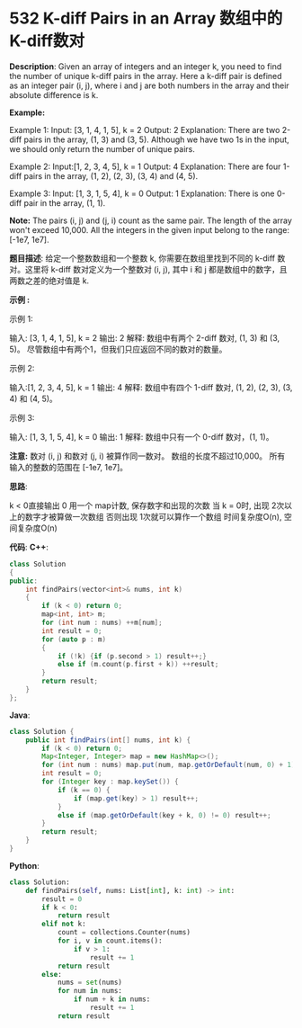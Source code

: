 # 532 K-diff Pairs in an Array 数组中的K-diff数对

__Description__:
Given an array of integers and an integer k, you need to find the number of unique k-diff pairs in the array. Here a k-diff pair is defined as an integer pair (i, j), where i and j are both numbers in the array and their absolute difference is k.

__Example:__

Example 1:
Input: [3, 1, 4, 1, 5], k = 2
Output: 2
Explanation: There are two 2-diff pairs in the array, (1, 3) and (3, 5).
Although we have two 1s in the input, we should only return the number of unique pairs.

Example 2:
Input:[1, 2, 3, 4, 5], k = 1
Output: 4
Explanation: There are four 1-diff pairs in the array, (1, 2), (2, 3), (3, 4) and (4, 5).

Example 3:
Input: [1, 3, 1, 5, 4], k = 0
Output: 1
Explanation: There is one 0-diff pair in the array, (1, 1).

__Note:__
The pairs (i, j) and (j, i) count as the same pair.
The length of the array won't exceed 10,000.
All the integers in the given input belong to the range: [-1e7, 1e7].

__题目描述__:
给定一个整数数组和一个整数 k, 你需要在数组里找到不同的 k-diff 数对。这里将 k-diff 数对定义为一个整数对 (i, j), 其中 i 和 j 都是数组中的数字，且两数之差的绝对值是 k.

__示例 :__

示例 1:

输入: [3, 1, 4, 1, 5], k = 2
输出: 2
解释: 数组中有两个 2-diff 数对, (1, 3) 和 (3, 5)。
尽管数组中有两个1，但我们只应返回不同的数对的数量。

示例 2:

输入:[1, 2, 3, 4, 5], k = 1
输出: 4
解释: 数组中有四个 1-diff 数对, (1, 2), (2, 3), (3, 4) 和 (4, 5)。

示例 3:

输入: [1, 3, 1, 5, 4], k = 0
输出: 1
解释: 数组中只有一个 0-diff 数对，(1, 1)。

__注意:__
数对 (i, j) 和数对 (j, i) 被算作同一数对。
数组的长度不超过10,000。
所有输入的整数的范围在 [-1e7, 1e7]。

__思路__:

k < 0直接输出 0
用一个 map计数, 保存数字和出现的次数
当 k = 0时, 出现 2次以上的数字才被算做一次数组
否则出现 1次就可以算作一个数组
时间复杂度O(n), 空间复杂度O(n)

__代码__:
__C++__:

```C++
class Solution 
{
public:
    int findPairs(vector<int>& nums, int k) 
    {
        if (k < 0) return 0;
        map<int, int> m;
        for (int num : nums) ++m[num];
        int result = 0;
        for (auto p : m) 
        {
            if (!k) {if (p.second > 1) result++;}
            else if (m.count(p.first + k)) ++result;
        }
        return result;
    }
};
```

__Java__:

```Java
class Solution {
    public int findPairs(int[] nums, int k) {
        if (k < 0) return 0;
        Map<Integer, Integer> map = new HashMap<>();
        for (int num : nums) map.put(num, map.getOrDefault(num, 0) + 1);
        int result = 0;
        for (Integer key : map.keySet()) {
            if (k == 0) {
                if (map.get(key) > 1) result++;
            }
            else if (map.getOrDefault(key + k, 0) != 0) result++;
        }
        return result;
    }
}
```

__Python__:

```Python
class Solution:
    def findPairs(self, nums: List[int], k: int) -> int:
        result = 0
        if k < 0:
            return result
        elif not k:
            count = collections.Counter(nums)
            for i, v in count.items():
                if v > 1:
                    result += 1
            return result
        else:
            nums = set(nums)
            for num in nums:
                if num + k in nums:
                    result += 1
            return result
```
